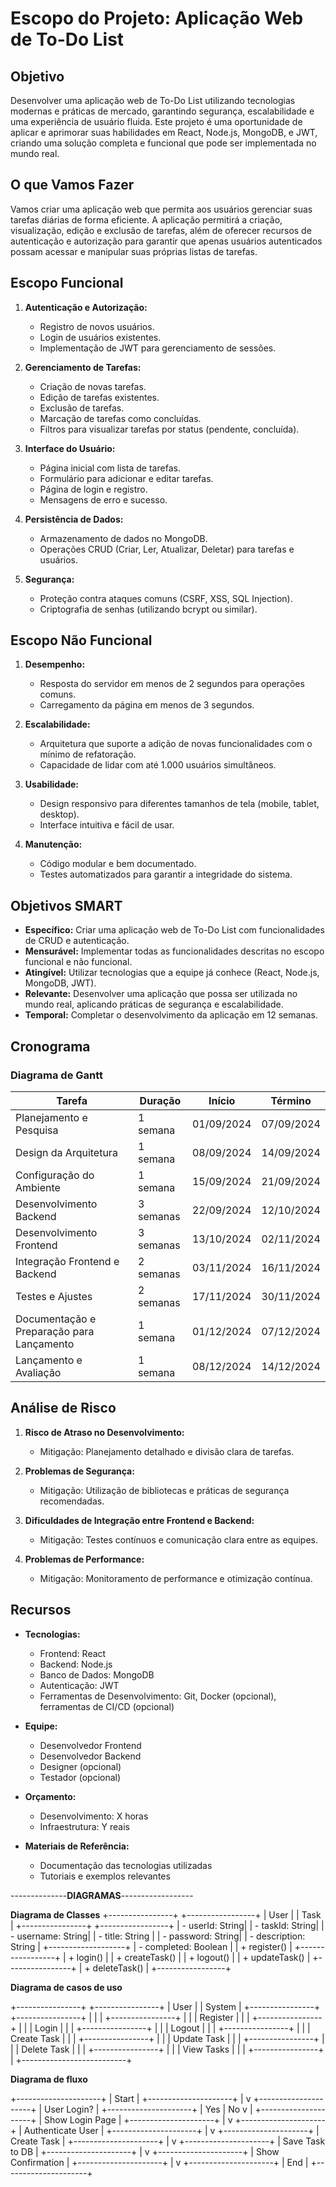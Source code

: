 # Escopo do Projeto: Aplicação Web de To-Do List

## Objetivo

Desenvolver uma aplicação web de To-Do List utilizando tecnologias modernas e práticas de mercado, garantindo segurança, escalabilidade e uma experiência de usuário fluida. Este projeto é uma oportunidade de aplicar e aprimorar suas habilidades em React, Node.js, MongoDB, e JWT, criando uma solução completa e funcional que pode ser implementada no mundo real.

## O que Vamos Fazer

Vamos criar uma aplicação web que permita aos usuários gerenciar suas tarefas diárias de forma eficiente. A aplicação permitirá a criação, visualização, edição e exclusão de tarefas, além de oferecer recursos de autenticação e autorização para garantir que apenas usuários autenticados possam acessar e manipular suas próprias listas de tarefas.

## Escopo Funcional

1. **Autenticação e Autorização:**
   - Registro de novos usuários.
   - Login de usuários existentes.
   - Implementação de JWT para gerenciamento de sessões.

2. **Gerenciamento de Tarefas:**
   - Criação de novas tarefas.
   - Edição de tarefas existentes.
   - Exclusão de tarefas.
   - Marcação de tarefas como concluídas.
   - Filtros para visualizar tarefas por status (pendente, concluída).

3. **Interface do Usuário:**
   - Página inicial com lista de tarefas.
   - Formulário para adicionar e editar tarefas.
   - Página de login e registro.
   - Mensagens de erro e sucesso.

4. **Persistência de Dados:**
   - Armazenamento de dados no MongoDB.
   - Operações CRUD (Criar, Ler, Atualizar, Deletar) para tarefas e usuários.

5. **Segurança:**
   - Proteção contra ataques comuns (CSRF, XSS, SQL Injection).
   - Criptografia de senhas (utilizando bcrypt ou similar).

## Escopo Não Funcional

1. **Desempenho:**
   - Resposta do servidor em menos de 2 segundos para operações comuns.
   - Carregamento da página em menos de 3 segundos.

2. **Escalabilidade:**
   - Arquitetura que suporte a adição de novas funcionalidades com o mínimo de refatoração.
   - Capacidade de lidar com até 1.000 usuários simultâneos.


3. **Usabilidade:**
   - Design responsivo para diferentes tamanhos de tela (mobile, tablet, desktop).
   - Interface intuitiva e fácil de usar.

4. **Manutenção:**
   - Código modular e bem documentado.
   - Testes automatizados para garantir a integridade do sistema.

## Objetivos SMART

- **Específico:** Criar uma aplicação web de To-Do List com funcionalidades de CRUD e autenticação.
- **Mensurável:** Implementar todas as funcionalidades descritas no escopo funcional e não funcional.
- **Atingível:** Utilizar tecnologias que a equipe já conhece (React, Node.js, MongoDB, JWT).
- **Relevante:** Desenvolver uma aplicação que possa ser utilizada no mundo real, aplicando práticas de segurança e escalabilidade.
- **Temporal:** Completar o desenvolvimento da aplicação em 12 semanas.

## Cronograma

### Diagrama de Gantt

| Tarefa                                         | Duração  |    Início    |   Término  |
|------------------------------------------------|----------|--------------|------------|
| Planejamento e Pesquisa                        | 1 semana | 01/09/2024  | 07/09/2024  |
| Design da Arquitetura                          | 1 semana | 08/09/2024  | 14/09/2024  |
| Configuração do Ambiente                       | 1 semana | 15/09/2024  | 21/09/2024  |
| Desenvolvimento Backend                        | 3 semanas| 22/09/2024  | 12/10/2024  |
| Desenvolvimento Frontend                       | 3 semanas| 13/10/2024  | 02/11/2024  |
| Integração Frontend e Backend                  | 2 semanas| 03/11/2024  | 16/11/2024  |
| Testes e Ajustes                               | 2 semanas| 17/11/2024  | 30/11/2024  |
| Documentação e Preparação para Lançamento      | 1 semana | 01/12/2024  | 07/12/2024  |
| Lançamento e Avaliação                         | 1 semana | 08/12/2024  | 14/12/2024  |

## Análise de Risco

1. **Risco de Atraso no Desenvolvimento:**
   - Mitigação: Planejamento detalhado e divisão clara de tarefas.

2. **Problemas de Segurança:**
   - Mitigação: Utilização de bibliotecas e práticas de segurança recomendadas.

3. **Dificuldades de Integração entre Frontend e Backend:**
   - Mitigação: Testes contínuos e comunicação clara entre as equipes.

4. **Problemas de Performance:**
   - Mitigação: Monitoramento de performance e otimização contínua.

## Recursos

- **Tecnologias:**
  - Frontend: React
  - Backend: Node.js
  - Banco de Dados: MongoDB
  - Autenticação: JWT
  - Ferramentas de Desenvolvimento: Git, Docker (opcional), ferramentas de CI/CD (opcional)

- **Equipe:**
  - Desenvolvedor Frontend
  - Desenvolvedor Backend
  - Designer (opcional)
  - Testador (opcional)

- **Orçamento:**
  - Desenvolvimento: X horas
  - Infraestrutura: Y reais

- **Materiais de Referência:**
  - Documentação das tecnologias utilizadas
  - Tutoriais e exemplos relevantes

--------------**DIAGRAMAS**------------------

**Diagrama de Classes**
+----------------+         +-----------------+
|    User        |         |    Task         |
+----------------+         +-----------------+
| - userId: String|        | - taskId: String|
| - username: String|      | - title: String |
| - password: String|      | - description: String |
+-------------------+      | - completed: Boolean |
| + register()   |         +-----------------+
| + login()      |         | + createTask()  |
| + logout()     |         | + updateTask()  |
+----------------+         | + deleteTask()  |
                           +-----------------+

**Diagrama de casos de uso**

+----------------+         +----------------+
|    User        |         |   System       |
+----------------+         +----------------+
       |                          |
       |  +----------------+      |
       |  | Register        |     |
       |  +----------------+      |
       |  | Login           |     |
       |  +----------------+      |
       |  | Logout          |     |
       |  +----------------+      |
       |  | Create Task     |     |
       |  +----------------+      |
       |  | Update Task     |     |
       |  +----------------+      |
       |  | Delete Task     |     |
       |  +----------------+      |
       |  | View Tasks      |     |
       |  +----------------+      |
       +--------------------------+

**Diagrama de fluxo**

+---------------------+
|   Start             |
+---------------------+
          |
          v
+---------------------+
|   User Login?       |
+---------------------+
  | Yes           | No
  v                |
+---------------------+
|   Show Login Page   |
+---------------------+
          |
          v
+---------------------+
|   Authenticate User |
+---------------------+
          |
          v
+---------------------+
|   Create Task       |
+---------------------+
          |
          v
+---------------------+
|   Save Task to DB   |
+---------------------+
          |
          v
+---------------------+
|   Show Confirmation |
+---------------------+
          |
          v
+---------------------+
|       End           |
+---------------------+

